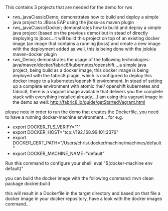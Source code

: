 This contains 3 projects that are needed for the demo for rws

  * rws_javaClassicDemo; demonstrates how to build and deploy a simple java project to JBoss EAP using the jboss-as maven plugin
  * rws_javaClassicDocker; demonstrates how to build and deploy a simple java project (based on the previous demo) but in stead of directly deploying to jboss...it will build this project on top of an existing docker image (an image that contains a running jboss) and create a new image with the deployment added as well, this is being done with the jolokia maven-docker plugin
  * rws_Demo; demonstrates the usage of the following technologies: java/maven/docker/fabric8/kubernetes/openshift....a simple java project, being build as a docker image, this docker image is being deployed with the fabric8 plugin, which is configured to deploy this docker image to a kubernetes/openshift environment. In stead of setting up a complete environment with atomic rhel/ openshift kubernetes and fabric8, there is a vagrant image available that delivers you the complete stack with everything installed already....I am using this vagrant image in the demo as well:  http://fabric8.io/guide/getStartedVagrant.html

please note in order to run the demo that creates the Dockerfile, you need to have a running docker-machine environment... for e.g.
  * export DOCKER_TLS_VERIFY="1"
  * export DOCKER_HOST="tcp://192.168.99.101:2376"
  * export DOCKER_CERT_PATH="/Users/chris/.docker/machine/machines/default"
  * export DOCKER_MACHINE_NAME="default"
  
Run this command to configure your shell:
eval "$(docker-machine env default)"

you can build the docker image with the following command: mvn clean package docker:build

this will result in a Dockerfile in the target directory and based on that file a docker image in your docker repository, have a look with the docker images command...
